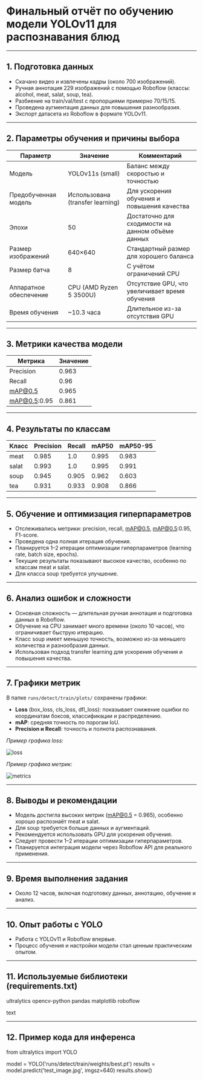 # Финальный отчёт по обучению модели YOLOv11 для распознавания блюд

---

## 1. Подготовка данных

- Скачано видео и извлечены кадры (около 700 изображений).
- Ручная аннотация 229 изображений с помощью Roboflow (классы: alcohol, meat, salat, soup, tea).
- Разбиение на train/val/test с пропорциями примерно 70/15/15.
- Проведена аугментация данных для повышения разнообразия.
- Экспорт датасета из Roboflow в формате YOLOv11.

---

## 2. Параметры обучения и причины выбора

| Параметр          | Значение                          | Комментарий                                      |
|-------------------|---------------------------------|-------------------------------------------------|
| Модель            | YOLOv11s (small)                 | Баланс между скоростью и точностью               |
| Предобученная модель | Использована (transfer learning) | Для ускорения обучения и повышения качества     |
| Эпохи             | 50                              | Достаточно для сходимости на данном объёме данных |
| Размер изображений | 640×640                         | Стандартный размер для хорошего баланса          |
| Размер батча      | 8                               | С учётом ограничений CPU                          |
| Аппаратное обеспечение | CPU (AMD Ryzen 5 3500U)       | Отсутствие GPU, что увеличивает время обучения   |
| Время обучения    | ~10.3 часа                      | Длительное из-за отсутствия GPU                   |

---

## 3. Метрики качества модели

| Метрика       | Значение |
|---------------|----------|
| Precision     | 0.963    |
| Recall        | 0.96     |
| mAP@0.5       | 0.965    |
| mAP@0.5:0.95  | 0.861    |

---

## 4. Результаты по классам

| Класс   | Precision | Recall | mAP50  | mAP50-95 |
|---------|-----------|--------|--------|----------|
| meat    | 0.985     | 1.0    | 0.995  | 0.983    |
| salat   | 0.993     | 1.0    | 0.995  | 0.991    |
| soup    | 0.945     | 0.905  | 0.962  | 0.603    |
| tea     | 0.931     | 0.933  | 0.908  | 0.866    |

---

## 5. Обучение и оптимизация гиперпараметров

- Отслеживались метрики: precision, recall, mAP@0.5, mAP@0.5:0.95, F1-score.
- Проведена одна полная итерация обучения.
- Планируется 1–2 итерации оптимизации гиперпараметров (learning rate, batch size, epochs).
- Текущие результаты показывают высокое качество, особенно по классам meat и salat.
- Для класса soup требуется улучшение.

---

## 6. Анализ ошибок и сложности

- Основная сложность — длительная ручная аннотация и подготовка данных в Roboflow.
- Обучение на CPU занимает много времени (около 10 часов), что ограничивает быструю итерацию.
- Класс soup имеет меньшую точность, возможно из-за меньшего количества и разнообразия данных.
- Использован подход transfer learning для ускорения обучения и повышения качества.

---

## 7. Графики метрик

В папке `runs/detect/train/plots/` сохранены графики:

- **Loss** (box_loss, cls_loss, dfl_loss): показывает снижение ошибки по координатам боксов, классификации и распределению.
- **mAP**: средняя точность по порогам IoU.
- **Precision и Recall**: точность и полнота распознавания.

*Пример графика loss:*

![loss](runs/detect/train/plots/loss.png)

*Пример графика метрик:*

![metrics](runs/detect/train/plots/metrics.png)

---

## 8. Выводы и рекомендации

- Модель достигла высоких метрик (mAP@0.5 = 0.965), особенно хорошо распознаёт meat и salat.
- Для soup требуется больше данных и аугментаций.
- Рекомендуется использовать GPU для ускорения обучения.
- Следует провести 1–2 итерации оптимизации гиперпараметров.
- Планируется интеграция модели через Roboflow API для реального применения.

---

## 9. Время выполнения задания

- Около 12 часов, включая подготовку данных, аннотацию, обучение и анализ.

---

## 10. Опыт работы с YOLO

- Работа с YOLOv11 и Roboflow впервые.
- Процесс обучения и настройки модели стал ценным практическим опытом.

---

## 11. Используемые библиотеки (requirements.txt)

ultralytics
opencv-python
pandas
matplotlib
roboflow

text

---

## 12. Пример кода для инференса

from ultralytics import YOLO

model = YOLO('runs/detect/train/weights/best.pt')
results = model.predict('test_image.jpg', imgsz=640)
results.show()